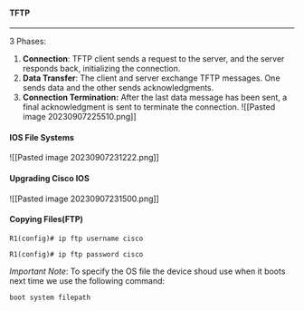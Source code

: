 #### TFTP
***
3 Phases:
1. **Connection**: TFTP client sends a request to the server, and the server responds back, initializing the connection.
2. **Data Transfer**: The client and server exchange TFTP messages. One sends data and the other sends acknowledgments.
3. **Connection Termination:** After the last data message has been sent, a final acknowledgment is sent to terminate the connection.
![[Pasted image 20230907225510.png]]


#### IOS File Systems
![[Pasted image 20230907231222.png]]

#### Upgrading Cisco IOS
![[Pasted image 20230907231500.png]]

#### Copying Files(FTP)
```
R1(config)# ip ftp username cisco

R1(config)# ip ftp password cisco
```

*Important Note*: To specify the OS file the device shoud use when it boots next time we use the following command:
```
boot system filepath
```
